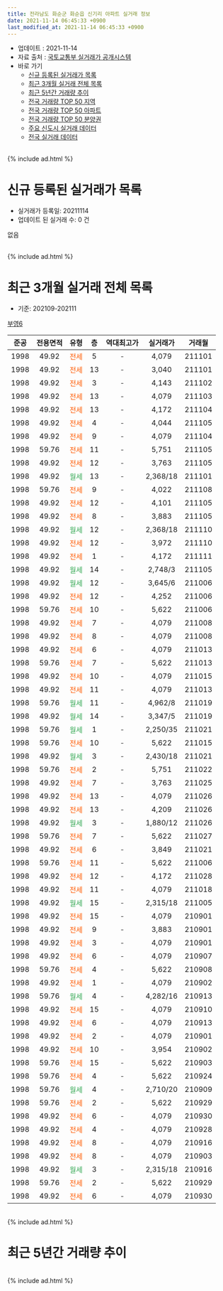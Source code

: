 ```yaml
---
title: 전라남도 화순군 화순읍 신기리 아파트 실거래 정보
date: 2021-11-14 06:45:33 +0900
last_modified_at: 2021-11-14 06:45:33 +0900
---
```


* 업데이트 : 2021-11-14
* 자료 출처 : [국토교통부 실거래가 공개시스템](http://rt.molit.go.kr)
* 바로 가기
    * [신규 등록된 실거래가 목록](#신규-등록된-실거래가-목록)
    * [최근 3개월 실거래 전체 목록](#최근-3개월-실거래-전체-목록)
    * [최근 5년간 거래량 추이](#최근-5년간-거래량-추이)
    * [전국 거래량 TOP 50 지역](https://inasie.github.io/apt-trade-info/최근-3개월-전국에서-가장-거래가-많이-발생한-지역)
    * [전국 거래량 TOP 50 아파트](https://inasie.github.io/apt-trade-info/최근-3개월-전국에서-가장-거래가-많이-발생한-아파트)
    * [전국 거래량 TOP 50 분양권](https://inasie.github.io/apt-trade-info/최근-3개월-전국에서-가장-거래가-많이-발생한-분양권)
    * [주요 신도시 실거래 데이터](https://inasie.github.io/apt-trade-info/주요-신도시)
    * [전국 실거래 데이터](https://inasie.github.io/apt-trade-info/전국)
<br>
{% include ad.html %}
<br>

# 신규 등록된 실거래가 목록
* 실거래가 등록일: 20211114
* 업데이트 된 실거래 수: 0 건

없음

<br>
{% include ad.html %}
<br>

# 최근 3개월 실거래 전체 목록
* 기준: 202109-202111


[부영6](https://search.naver.com/search.naver?query=%EC%A0%84%EB%9D%BC%EB%82%A8%EB%8F%84+%ED%99%94%EC%88%9C%EA%B5%B0+%ED%99%94%EC%88%9C%EC%9D%8D+%EC%8B%A0%EA%B8%B0%EB%A6%AC+%EB%B6%80%EC%98%816)

|준공|전용면적|유형|층|역대최고가|실거래가|거래월|
|:---:|:---:|:---:|:---:|:---:|:---:|:---:|
|1998|49.92|<span style="color:#ff5a00">전세</span>|5|<span style="color:#444444">-</span>|4,079|211101|
|1998|49.92|<span style="color:#ff5a00">전세</span>|13|<span style="color:#444444">-</span>|3,040|211101|
|1998|49.92|<span style="color:#ff5a00">전세</span>|3|<span style="color:#444444">-</span>|4,143|211102|
|1998|49.92|<span style="color:#ff5a00">전세</span>|13|<span style="color:#444444">-</span>|4,079|211103|
|1998|49.92|<span style="color:#ff5a00">전세</span>|13|<span style="color:#444444">-</span>|4,172|211104|
|1998|49.92|<span style="color:#ff5a00">전세</span>|4|<span style="color:#444444">-</span>|4,044|211105|
|1998|49.92|<span style="color:#ff5a00">전세</span>|9|<span style="color:#444444">-</span>|4,079|211104|
|1998|59.76|<span style="color:#ff5a00">전세</span>|11|<span style="color:#444444">-</span>|5,751|211105|
|1998|49.92|<span style="color:#ff5a00">전세</span>|12|<span style="color:#444444">-</span>|3,763|211105|
|1998|49.92|<span style="color:#34a853">월세</span>|13|<span style="color:#444444">-</span>|2,368/18|211101|
|1998|59.76|<span style="color:#ff5a00">전세</span>|9|<span style="color:#444444">-</span>|4,022|211108|
|1998|49.92|<span style="color:#ff5a00">전세</span>|12|<span style="color:#444444">-</span>|4,101|211105|
|1998|49.92|<span style="color:#ff5a00">전세</span>|8|<span style="color:#444444">-</span>|3,883|211105|
|1998|49.92|<span style="color:#34a853">월세</span>|12|<span style="color:#444444">-</span>|2,368/18|211110|
|1998|49.92|<span style="color:#ff5a00">전세</span>|12|<span style="color:#444444">-</span>|3,972|211110|
|1998|49.92|<span style="color:#ff5a00">전세</span>|1|<span style="color:#444444">-</span>|4,172|211111|
|1998|49.92|<span style="color:#34a853">월세</span>|14|<span style="color:#444444">-</span>|2,748/3|211105|
|1998|49.92|<span style="color:#34a853">월세</span>|12|<span style="color:#444444">-</span>|3,645/6|211006|
|1998|49.92|<span style="color:#ff5a00">전세</span>|12|<span style="color:#444444">-</span>|4,252|211006|
|1998|59.76|<span style="color:#ff5a00">전세</span>|10|<span style="color:#444444">-</span>|5,622|211006|
|1998|49.92|<span style="color:#ff5a00">전세</span>|7|<span style="color:#444444">-</span>|4,079|211008|
|1998|49.92|<span style="color:#ff5a00">전세</span>|8|<span style="color:#444444">-</span>|4,079|211008|
|1998|49.92|<span style="color:#ff5a00">전세</span>|6|<span style="color:#444444">-</span>|4,079|211013|
|1998|59.76|<span style="color:#ff5a00">전세</span>|7|<span style="color:#444444">-</span>|5,622|211013|
|1998|49.92|<span style="color:#ff5a00">전세</span>|10|<span style="color:#444444">-</span>|4,079|211015|
|1998|49.92|<span style="color:#ff5a00">전세</span>|11|<span style="color:#444444">-</span>|4,079|211013|
|1998|59.76|<span style="color:#34a853">월세</span>|11|<span style="color:#444444">-</span>|4,962/8|211019|
|1998|49.92|<span style="color:#34a853">월세</span>|14|<span style="color:#444444">-</span>|3,347/5|211019|
|1998|59.76|<span style="color:#34a853">월세</span>|1|<span style="color:#444444">-</span>|2,250/35|211021|
|1998|59.76|<span style="color:#ff5a00">전세</span>|10|<span style="color:#444444">-</span>|5,622|211015|
|1998|49.92|<span style="color:#34a853">월세</span>|3|<span style="color:#444444">-</span>|2,430/18|211021|
|1998|59.76|<span style="color:#ff5a00">전세</span>|2|<span style="color:#444444">-</span>|5,751|211022|
|1998|49.92|<span style="color:#ff5a00">전세</span>|7|<span style="color:#444444">-</span>|3,763|211025|
|1998|49.92|<span style="color:#ff5a00">전세</span>|13|<span style="color:#444444">-</span>|4,079|211026|
|1998|49.92|<span style="color:#ff5a00">전세</span>|13|<span style="color:#444444">-</span>|4,209|211026|
|1998|49.92|<span style="color:#34a853">월세</span>|3|<span style="color:#444444">-</span>|1,880/12|211026|
|1998|59.76|<span style="color:#ff5a00">전세</span>|7|<span style="color:#444444">-</span>|5,622|211027|
|1998|49.92|<span style="color:#ff5a00">전세</span>|6|<span style="color:#444444">-</span>|3,849|211021|
|1998|59.76|<span style="color:#ff5a00">전세</span>|11|<span style="color:#444444">-</span>|5,622|211006|
|1998|49.92|<span style="color:#ff5a00">전세</span>|12|<span style="color:#444444">-</span>|4,172|211028|
|1998|49.92|<span style="color:#ff5a00">전세</span>|11|<span style="color:#444444">-</span>|4,079|211018|
|1998|49.92|<span style="color:#34a853">월세</span>|15|<span style="color:#444444">-</span>|2,315/18|211005|
|1998|49.92|<span style="color:#ff5a00">전세</span>|15|<span style="color:#444444">-</span>|4,079|210901|
|1998|49.92|<span style="color:#ff5a00">전세</span>|9|<span style="color:#444444">-</span>|3,883|210901|
|1998|49.92|<span style="color:#ff5a00">전세</span>|3|<span style="color:#444444">-</span>|4,079|210901|
|1998|49.92|<span style="color:#ff5a00">전세</span>|6|<span style="color:#444444">-</span>|4,079|210907|
|1998|59.76|<span style="color:#ff5a00">전세</span>|4|<span style="color:#444444">-</span>|5,622|210908|
|1998|49.92|<span style="color:#ff5a00">전세</span>|1|<span style="color:#444444">-</span>|4,079|210902|
|1998|59.76|<span style="color:#34a853">월세</span>|4|<span style="color:#444444">-</span>|4,282/16|210913|
|1998|49.92|<span style="color:#ff5a00">전세</span>|15|<span style="color:#444444">-</span>|4,079|210910|
|1998|49.92|<span style="color:#ff5a00">전세</span>|6|<span style="color:#444444">-</span>|4,079|210913|
|1998|49.92|<span style="color:#ff5a00">전세</span>|2|<span style="color:#444444">-</span>|4,079|210901|
|1998|49.92|<span style="color:#ff5a00">전세</span>|10|<span style="color:#444444">-</span>|3,954|210902|
|1998|59.76|<span style="color:#ff5a00">전세</span>|15|<span style="color:#444444">-</span>|5,622|210903|
|1998|59.76|<span style="color:#ff5a00">전세</span>|4|<span style="color:#444444">-</span>|5,622|210924|
|1998|59.76|<span style="color:#34a853">월세</span>|4|<span style="color:#444444">-</span>|2,710/20|210909|
|1998|59.76|<span style="color:#ff5a00">전세</span>|2|<span style="color:#444444">-</span>|5,622|210929|
|1998|49.92|<span style="color:#ff5a00">전세</span>|6|<span style="color:#444444">-</span>|4,079|210930|
|1998|49.92|<span style="color:#ff5a00">전세</span>|4|<span style="color:#444444">-</span>|4,079|210928|
|1998|49.92|<span style="color:#ff5a00">전세</span>|8|<span style="color:#444444">-</span>|4,079|210916|
|1998|49.92|<span style="color:#ff5a00">전세</span>|8|<span style="color:#444444">-</span>|4,079|210903|
|1998|49.92|<span style="color:#34a853">월세</span>|3|<span style="color:#444444">-</span>|2,315/18|210916|
|1998|59.76|<span style="color:#ff5a00">전세</span>|2|<span style="color:#444444">-</span>|5,622|210929|
|1998|49.92|<span style="color:#ff5a00">전세</span>|6|<span style="color:#444444">-</span>|4,079|210930|


<br>
{% include ad.html %}
<br>

# 최근 5년간 거래량 추이


<div style="width:100%;">
    <canvas id="deal_progress" height="200"></canvas>
</div>

<script>
new Chart(document.getElementById("deal_progress"), {
    type: 'line',
    data: {
        labels: ['201611','201612','201701','201702','201703','201704','201705','201706','201707','201708','201709','201710','201711','201712','201801','201802','201803','201804','201805','201806','201807','201808','201809','201810','201811','201812','201901','201902','201903','201904','201905','201906','201907','201908','201909','201910','201911','201912','202001','202002','202003','202004','202005','202006','202007','202008','202009','202010','202011','202012','202101','202102','202103','202104','202105','202106','202107','202108','202109','202110','202111'],
        datasets: [{
            label: '매매',
            pointRadius: 1,
            data: [0, 0, 0, 0, 0, 0, 0, 0, 0, 0, 0, 0, 0, 0, 0, 0, 0, 0, 0, 0, 0, 0, 0, 0, 0, 0, 0, 0, 0, 0, 0, 0, 0, 0, 0, 0, 0, 0, 0, 0, 0, 0, 0, 0, 0, 0, 0, 0, 0, 0, 0, 0, 0, 0, 0, 0, 0, 0, 0, 0, 0],
            borderColor: "rgba(255, 201, 14, 1)",
            backgroundColor: "rgba(255, 201, 14, 0.5)",
            fill: false,
            lineTension: 0
        },{
            label: '전월세',
            pointRadius: 1,
            data: [29, 24, 23, 25, 33, 32, 14, 14, 12, 24, 16, 25, 27, 15, 25, 27, 35, 24, 15, 16, 16, 16, 20, 27, 28, 23, 20, 21, 35, 24, 23, 18, 19, 24, 23, 30, 23, 17, 19, 26, 43, 45, 25, 15, 12, 12, 10, 22, 23, 32, 23, 24, 31, 53, 44, 19, 23, 21, 22, 25, 17],
            borderColor: "rgba(0, 141, 185, 1)",
            backgroundColor: "rgba(0, 141, 185, 0.5)",
            fill: false,
            lineTension: 0
        }
        ]
    },
    options: {
        responsive: true,
        title: {
            display: false
        },
        tooltips: {
            mode: 'index',
            intersect: false
        },
        hover: {
            mode: 'nearest',
            intersect: true
        },
        scales: {
            xAxes: [{
                display: true,
                scaleLabel: {
                    display: true,
                    labelString: '년/월'
                }
            }],
            yAxes: [{
                display: true,
                ticks: {
                    suggestedMin: 0,
                },
                scaleLabel: {
                    display: true,
                    labelString: '실거래 수'
                }
            }]
        }
    }
});

</script>


<br>
{% include ad.html %}
<br>

